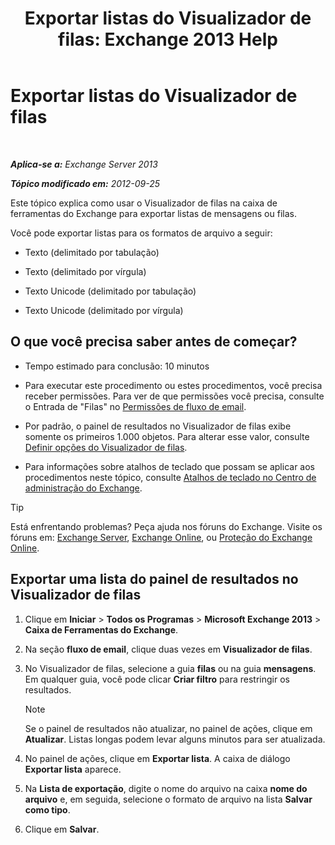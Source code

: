 ﻿---
title: 'Exportar listas do Visualizador de filas: Exchange 2013 Help'
TOCTitle: Exportar listas do Visualizador de filas
ms:assetid: dcb829cd-0ffd-4ea9-ac3e-eaac5a8d1194
ms:mtpsurl: https://technet.microsoft.com/pt-br/library/Bb691328(v=EXCHG.150)
ms:contentKeyID: 50486845
ms.date: 05/22/2018
mtps_version: v=EXCHG.150
ms.translationtype: MT
---

# Exportar listas do Visualizador de filas

 

_**Aplica-se a:** Exchange Server 2013_

_**Tópico modificado em:** 2012-09-25_

Este tópico explica como usar o Visualizador de filas na caixa de ferramentas do Exchange para exportar listas de mensagens ou filas.

Você pode exportar listas para os formatos de arquivo a seguir:

  - Texto (delimitado por tabulação)

  - Texto (delimitado por vírgula)

  - Texto Unicode (delimitado por tabulação)

  - Texto Unicode (delimitado por vírgula)

## O que você precisa saber antes de começar?

  - Tempo estimado para conclusão: 10 minutos

  - Para executar este procedimento ou estes procedimentos, você precisa receber permissões. Para ver de que permissões você precisa, consulte o Entrada de "Filas" no [Permissões de fluxo de email](mail-flow-permissions-exchange-2013-help.md).

  - Por padrão, o painel de resultados no Visualizador de filas exibe somente os primeiros 1.000 objetos. Para alterar esse valor, consulte [Definir opções do Visualizador de filas](set-queue-viewer-options-exchange-2013-help.md).

  - Para informações sobre atalhos de teclado que possam se aplicar aos procedimentos neste tópico, consulte [Atalhos de teclado no Centro de administração do Exchange](keyboard-shortcuts-in-the-exchange-admin-center-exchange-online-protection-help.md).


> [!TIP]
> Está enfrentando problemas? Peça ajuda nos fóruns do Exchange. Visite os fóruns em: <A href="https://go.microsoft.com/fwlink/p/?linkid=60612">Exchange Server</A>, <A href="https://go.microsoft.com/fwlink/p/?linkid=267542">Exchange Online</A>, ou <A href="https://go.microsoft.com/fwlink/p/?linkid=285351">Proteção do Exchange Online</A>.



## Exportar uma lista do painel de resultados no Visualizador de filas

1.  Clique em **Iniciar** \> **Todos os Programas** \> **Microsoft Exchange 2013** \> **Caixa de Ferramentas do Exchange**.

2.  Na seção **fluxo de email**, clique duas vezes em **Visualizador de filas**.

3.  No Visualizador de filas, selecione a guia **filas** ou na guia **mensagens**. Em qualquer guia, você pode clicar **Criar filtro** para restringir os resultados.
    

    > [!NOTE]
    > Se o painel de resultados não atualizar, no painel de ações, clique em <STRONG>Atualizar</STRONG>. Listas longas podem levar alguns minutos para ser atualizada.



4.  No painel de ações, clique em **Exportar lista**. A caixa de diálogo **Exportar lista** aparece.

5.  Na **Lista de exportação**, digite o nome do arquivo na caixa **nome do arquivo** e, em seguida, selecione o formato de arquivo na lista **Salvar como tipo**.

6.  Clique em **Salvar**.

